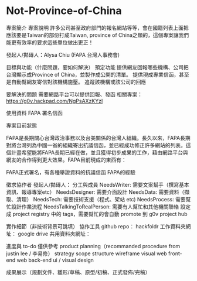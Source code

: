 Not-Province-of-China
=====================

專案簡介
專案說明
許多公司甚至政府部門的報名網站等等，會在國籍列表上面把應該要是Taiwan的部份打成Taiwan, province of China之類的，這個專案讓我們能更有效率的要求這些單位做出更正！

發起人/拋磚人：Alysa Chiu (FAPA 台灣人事務會)

目標與功能（什麼問題，要如何解決）
預定功能
提供網友回報哪些機構、公司把台灣顯示成Province of China，並製作成公開的清單。
提供現成專業信函，甚至是自動幫網友寄信對該機構施壓。
追蹤該機構或該公司的回應


要解決的問題
需要網路平台可以提供回報、發函
相關專案：https://g0v.hackpad.com/NgPsAXzKYzl

使用資料
FAPA 署名信函

專案目前狀態

FAPA是長期關心台灣政治事務以及台美關係的台灣人組織。長久以來，FAPA長期對將台灣列為中國一省的組織寄出抗議信函，並已經成功修正許多網站的列表。這個計畫希望能將FAPA長期已經在做，並且獲得初步成果的工作，藉由網路平台與網友的合作得到更大效果。FAPA目前現成的東西有：

FAPA正式署名，有各種舉證資料的抗議信函
FAPA的經驗




徵求協作者
發起人/拋磚人：
分工與成員
NeedsWriter: 需要文案幫手（撰寫基本資訊、報導專案etc）
NeedsDesigner: 需要介面設計
NeedsData: 需要資料（擷取、清理）
NeedsTech: 需要技術支援（程式、架站 etc)
NeedsProcess: 需要幫忙設計作業流程
NeedsTalkingToRealPerson: 需要有人幫忙和其他機關聯絡
設定成 project registry 中的 tags，需要幫忙的會自動 promote 到 g0v project hub


實作細節（非技術背景可跳填）
協作工具
github repo：
hackfoldr 工作資料夾網址：
google drive 共用資料夾網址：

進度與 to-do
僅供參考
product planning（recommanded procedure from justin lee / 李易修）
strategy
scope
structure
wireframe
visual
web front-end
web back-end
ui / visual design


成果展示（規劃文件、雛形/草稿、原型/初稿、正式發佈/完稿）
